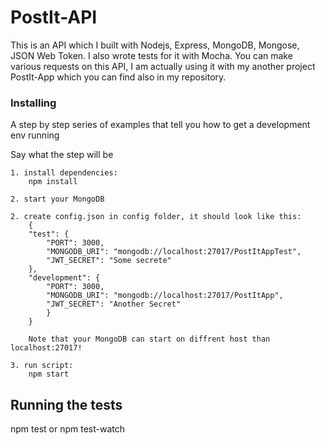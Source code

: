 # PostIt-API

This is an API which I built with Nodejs, Express, MongoDB, Mongose, JSON Web Token. I also wrote tests for it with Mocha.
You can make various requests on this API, I am actually using it with my another project PostIt-App which you can find also in my repository.

### Installing

A step by step series of examples that tell you how to get a development env running

Say what the step will be

```
1. install dependencies:
    npm install
    
2. start your MongoDB

2. create config.json in config folder, it should look like this: 
    {
    "test": {
        "PORT": 3000,
        "MONGODB_URI": "mongodb://localhost:27017/PostItAppTest",
        "JWT_SECRET": "Some secrete"
    },
    "development": {
        "PORT": 3000,
        "MONGODB_URI": "mongodb://localhost:27017/PostItApp",
        "JWT_SECRET": "Another Secret"
        }
    }

    Note that your MongoDB can start on diffrent host than localhost:27017!

3. run script:
    npm start
```

## Running the tests

npm test or npm test-watch
